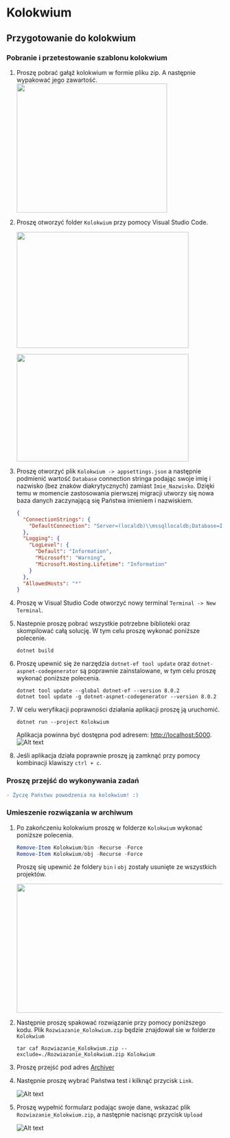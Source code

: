 # Kolokwium
## Przygotowanie do kolokwium
### Pobranie i przetestowanie szablonu kolokwium
1) Proszę pobrać gałąź kolokwium w formie pliku zip. A następnie wypakować jego zawartość.
  <img src="Img/download_zip.png" width=350 height=300></img>
2) Proszę otworzyć folder `Kolokwium` przy pomocy Visual Studio Code.

    <img src="Img/open_folder.png" width=400 height=270></img>

    <img src="Img/open_folder2.png" width=400 height=250></img>

3) Proszę otworzyć plik `Kolokwium -> appsettings.json` a następnie podmienić wartość `Database` connection stringa podając swoje imię i nazwisko (bez znaków diakrytycznych) zamiast `Imie_Nazwisko`. Dzięki temu w momencie zastosowania pierwszej migracji utworzy się nowa baza danych zaczynającą się Państwa imieniem i nazwiskiem.
    ```json
    {
      "ConnectionStrings": {
        "DefaultConnection": "Server=(localdb)\\mssqllocaldb;Database=Imie_NazwiskoAppDb;Trusted_Connection=True;MultipleActiveResultSets=true"
      },
      "Logging": {
        "LogLevel": {
          "Default": "Information",
          "Microsoft": "Warning",
          "Microsoft.Hosting.Lifetime": "Information"
        }
      },
      "AllowedHosts": "*"
    }
    ```
4) Proszę w Visual Studio Code otworzyć nowy terminal `Terminal -> New Terminal`.
    
5) Nastepnie proszę pobrać wszystkie potrzebne biblioteki oraz skompilować całą solucję. W tym celu proszę wykonać poniższe polecenie.

    ```
    dotnet build
    ```
6) Proszę upewnić się że narzędzia `dotnet-ef tool update` oraz `dotnet-aspnet-codegenerator` są poprawnie zainstalowane, w tym celu proszę wykonać poniższe polecenia.    
    ```
    dotnet tool update --global dotnet-ef --version 8.0.2
    dotnet tool update -g dotnet-aspnet-codegenerator --version 8.0.2
    ```
    
7) W celu weryfikacji poprawności działania aplikacji proszę ją uruchomić.

    ```
    dotnet run --project Kolokwium
    ```

    Aplikacja powinna być dostępna pod adresem: [http://localhost:5000](http://localhost:5000).
    ![Alt text](Img/run_web.png?raw=true)
    
8) Jeśli aplikacja działa poprawnie proszę ją zamknąć przy pomocy kombinacji klawiszy `ctrl + c`.


### Proszę przejść do wykonywania zadań

```diff
- Życzę Państwu powodzenia na kolokwium! :)
```

### Umieszenie rozwiązania w archiwum
1)  Po zakończeniu kolokwium proszę w folderze `Kolokwium` wykonać poniższe polecenia.
    ```powershell
    Remove-Item Kolokwium/bin -Recurse -Force
    Remove-Item Kolokwium/obj -Recurse -Force
    ```
    Proszę się upewnić że foldery `bin` i `obj` zostały usunięte ze wszystkich projektów.
    
    <img src="Img/del_folders.png" width=600 height=300></img>
    
2)  Następnie proszę spakować rozwiązanie przy pomocy poniższego kodu. Plik `Rozwiazanie_Kolokwium.zip` będzie znajdował sie w folderze `Kolokwium`

    ```
    tar caf Rozwiazanie_Kolokwium.zip --exclude=./Rozwiazanie_Kolokwium.zip Kolokwium 
    ```
    
3)  Proszę przejść pod adres [Archiver](https://ik2a.kik.pcz.pl/archiver/TestArchive/Index)
4)  Następnie proszę wybrać Państwa test i kilknąć przycisk `Link`.

    ![Alt text](Img/ArchiverUpload1.png?raw=true)
    
5)  Proszę wypełnić formularz podając swoje dane, wskazać plik `Rozwiazanie_Kolokwium.zip`, a następnie nacisnąc przycisk `Upload`

    ![Alt text](Img/ArchiverUpload2.png?raw=true)
    
 
